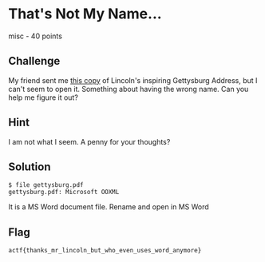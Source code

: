 # That's Not My Name...
misc - 40 points

## Challenge 
My friend sent me [this copy](gettysburg.pdf) of Lincoln's inspiring Gettysburg Address, but I can't seem to open it. Something about having the wrong name. Can you help me figure it out?

## Hint
I am not what I seem. A penny for your thoughts?


## Solution

	$ file gettysburg.pdf 
	gettysburg.pdf: Microsoft OOXML

It is a MS Word document file. Rename and open in MS Word

## Flag

	actf{thanks_mr_lincoln_but_who_even_uses_word_anymore}